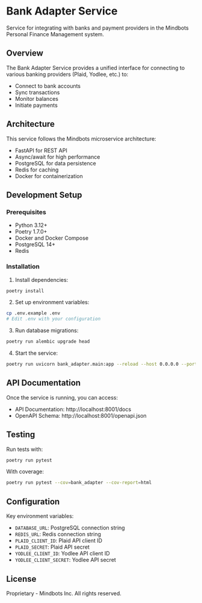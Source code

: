 # Bank Adapter Service

Service for integrating with banks and payment providers in the Mindbots Personal Finance Management system.

## Overview

The Bank Adapter Service provides a unified interface for connecting to various banking providers (Plaid, Yodlee, etc.) to:
- Connect to bank accounts
- Sync transactions
- Monitor balances
- Initiate payments

## Architecture

This service follows the Mindbots microservice architecture:
- FastAPI for REST API
- Async/await for high performance
- PostgreSQL for data persistence
- Redis for caching
- Docker for containerization

## Development Setup

### Prerequisites

- Python 3.12+
- Poetry 1.7.0+
- Docker and Docker Compose
- PostgreSQL 14+
- Redis

### Installation

1. Install dependencies:
```bash
poetry install
```

2. Set up environment variables:
```bash
cp .env.example .env
# Edit .env with your configuration
```

3. Run database migrations:
```bash
poetry run alembic upgrade head
```

4. Start the service:
```bash
poetry run uvicorn bank_adapter.main:app --reload --host 0.0.0.0 --port 8001
```

## API Documentation

Once the service is running, you can access:
- API Documentation: http://localhost:8001/docs
- OpenAPI Schema: http://localhost:8001/openapi.json

## Testing

Run tests with:
```bash
poetry run pytest
```

With coverage:
```bash
poetry run pytest --cov=bank_adapter --cov-report=html
```

## Configuration

Key environment variables:
- `DATABASE_URL`: PostgreSQL connection string
- `REDIS_URL`: Redis connection string
- `PLAID_CLIENT_ID`: Plaid API client ID
- `PLAID_SECRET`: Plaid API secret
- `YODLEE_CLIENT_ID`: Yodlee API client ID
- `YODLEE_CLIENT_SECRET`: Yodlee API secret

## License

Proprietary - Mindbots Inc. All rights reserved.
